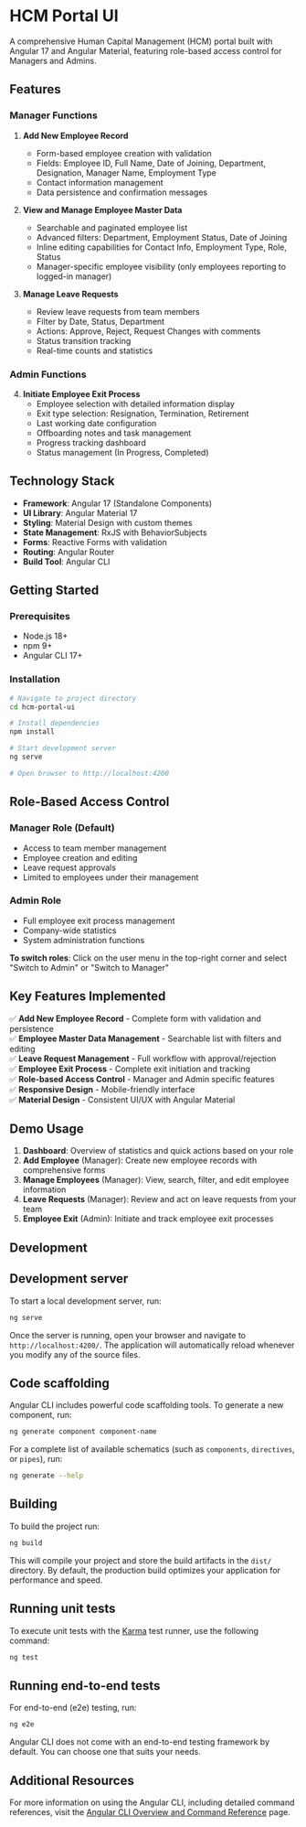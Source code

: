 # HCM Portal UI

A comprehensive Human Capital Management (HCM) portal built with Angular 17 and Angular Material, featuring role-based access control for Managers and Admins.

## Features

### Manager Functions
1. **Add New Employee Record**
   - Form-based employee creation with validation
   - Fields: Employee ID, Full Name, Date of Joining, Department, Designation, Manager Name, Employment Type
   - Contact information management
   - Data persistence and confirmation messages

2. **View and Manage Employee Master Data**
   - Searchable and paginated employee list
   - Advanced filters: Department, Employment Status, Date of Joining
   - Inline editing capabilities for Contact Info, Employment Type, Role, Status
   - Manager-specific employee visibility (only employees reporting to logged-in manager)

3. **Manage Leave Requests**
   - Review leave requests from team members
   - Filter by Date, Status, Department
   - Actions: Approve, Reject, Request Changes with comments
   - Status transition tracking
   - Real-time counts and statistics

### Admin Functions
4. **Initiate Employee Exit Process**
   - Employee selection with detailed information display
   - Exit type selection: Resignation, Termination, Retirement
   - Last working date configuration
   - Offboarding notes and task management
   - Progress tracking dashboard
   - Status management (In Progress, Completed)

## Technology Stack

- **Framework**: Angular 17 (Standalone Components)
- **UI Library**: Angular Material 17
- **Styling**: Material Design with custom themes
- **State Management**: RxJS with BehaviorSubjects
- **Forms**: Reactive Forms with validation
- **Routing**: Angular Router
- **Build Tool**: Angular CLI

## Getting Started

### Prerequisites
- Node.js 18+ 
- npm 9+
- Angular CLI 17+

### Installation
```bash
# Navigate to project directory
cd hcm-portal-ui

# Install dependencies
npm install

# Start development server
ng serve

# Open browser to http://localhost:4200
```

## Role-Based Access Control

### Manager Role (Default)
- Access to team member management
- Employee creation and editing
- Leave request approvals
- Limited to employees under their management

### Admin Role
- Full employee exit process management
- Company-wide statistics
- System administration functions

**To switch roles**: Click on the user menu in the top-right corner and select "Switch to Admin" or "Switch to Manager"

## Key Features Implemented

✅ **Add New Employee Record** - Complete form with validation and persistence  
✅ **Employee Master Data Management** - Searchable list with filters and editing  
✅ **Leave Request Management** - Full workflow with approval/rejection  
✅ **Employee Exit Process** - Complete exit initiation and tracking  
✅ **Role-based Access Control** - Manager and Admin specific features  
✅ **Responsive Design** - Mobile-friendly interface  
✅ **Material Design** - Consistent UI/UX with Angular Material  

## Demo Usage

1. **Dashboard**: Overview of statistics and quick actions based on your role
2. **Add Employee** (Manager): Create new employee records with comprehensive forms
3. **Manage Employees** (Manager): View, search, filter, and edit employee information
4. **Leave Requests** (Manager): Review and act on leave requests from your team
5. **Employee Exit** (Admin): Initiate and track employee exit processes

## Development

## Development server

To start a local development server, run:

```bash
ng serve
```

Once the server is running, open your browser and navigate to `http://localhost:4200/`. The application will automatically reload whenever you modify any of the source files.

## Code scaffolding

Angular CLI includes powerful code scaffolding tools. To generate a new component, run:

```bash
ng generate component component-name
```

For a complete list of available schematics (such as `components`, `directives`, or `pipes`), run:

```bash
ng generate --help
```

## Building

To build the project run:

```bash
ng build
```

This will compile your project and store the build artifacts in the `dist/` directory. By default, the production build optimizes your application for performance and speed.

## Running unit tests

To execute unit tests with the [Karma](https://karma-runner.github.io) test runner, use the following command:

```bash
ng test
```

## Running end-to-end tests

For end-to-end (e2e) testing, run:

```bash
ng e2e
```

Angular CLI does not come with an end-to-end testing framework by default. You can choose one that suits your needs.

## Additional Resources

For more information on using the Angular CLI, including detailed command references, visit the [Angular CLI Overview and Command Reference](https://angular.dev/tools/cli) page.
